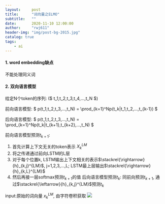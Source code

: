 ```yaml
---
layout:     post
title:      "词向量之ELMO"
subtitle:   ""
date:       2020-11-10 12:00:00
author:     "rwj611"
header-img: "img/post-bg-2015.jpg"
catalog: true
tags:
    - ai
---
```


<head>
    <script src="https://cdn.mathjax.org/mathjax/latest/MathJax.js?config=TeX-AMS-MML_HTMLorMML" type="text/javascript"></script>
    <script type="text/x-mathjax-config">
        MathJax.Hub.Config({
            tex2jax: {
            skipTags: ['script', 'noscript', 'style', 'textarea', 'pre'],
            inlineMath: [['$','$']]
            }
        });
    </script>
</head>

#### 1. word embedding缺点
不能处理同义词


#### 2. 双向语言模型
给定N个token的序列: ($ t_1,t_2,t_3,t_4,...,t_N $)

前向语言模型:
$ p(t_1,t_2,t_3,...,t_N) = \prod_{k=1}^Np(t_k|t_1,t_2,...,t_{k-1}) $

后向语言模型:
$ p(t_1,t_2,t_3,...,t_N) = \prod_{k=1}^Np(t_k|t_{k+1},t_{k+2},...,t_N) $

前向语言模型预测$t_{k+1}$:
1. 首先计算上下文无关的token表示 $X_k^{LM}$ 
2. 将之传递通过前向LSTM的L层
3. 对于每个位置k, LSTM输出上下文相关的表示$\stackrel{\rightarrow}{h}_{k,j}^{LM}$, j=1,2,3,...,L; LSTM最上层输出$\stackrel{\rightarrow}{h}_{k,L}^{LM}$
4. 然后再接一层softmax预测$t_{k+1}$的值
后向语言模型预测$t_k$:
同前向预测$t_{k+1}$, 通过$\stackrel{\leftarrow}{h}_{k,j}^{LM}$预测$t_k$

input:原始的词向量 $x_k^{LM}$, 由字符卷积获取
![](/_post/2020-11-10-elmo/charcnn.png)

